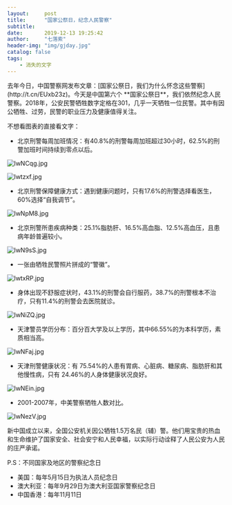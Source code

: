```yaml
---
layout:     post
title:      "国家公祭日，纪念人民警察"
subtitle: 
date:       2019-12-13 19:25:42
author:     "七落索"
header-img: "img/gjday.jpg"
catalog: false 
tags:
    - 消失的文字
---
```



<p id = "build"></p>
去年今日，中国警察网发布文章：[国家公祭日，我们为什么怀念这些警察](http://t.cn/EUxb23z)。今天是中国第六个 **国家公祭日**，我们依然纪念人民警察。2018年，公安民警牺牲数字定格在301，几乎一天牺牲一位民警。其中有因公牺牲、过劳，民警的职业压力及健康值得关注。

不想看图表的直接看文字：

- 北京刑警每周加班情况：有40.8%的刑警每周加班超过30小时，62.5%的刑警加班时间持续到零点以后。

![lwNCqg.jpg](https://s2.ax1x.com/2020/01/04/lwNCqg.jpg)

![lwtzxf.jpg](https://s2.ax1x.com/2020/01/04/lwtzxf.jpg)

- 北京刑警保障健康方式：遇到健康问题时，只有17.6%的刑警选择看医生，60%选择“自我调节”。

![lwNpM8.jpg](https://s2.ax1x.com/2020/01/04/lwNpM8.jpg)

- 北京刑警所患疾病种类：25.1%脂肪肝、16.5%高血脂、12.5%高血压，且患病年龄普遍较小。

![lwN9sS.jpg](https://s2.ax1x.com/2020/01/04/lwN9sS.jpg)

- 一张由牺牲民警照片拼成的“警徽”。

![lwtxRP.jpg](https://s2.ax1x.com/2020/01/04/lwtxRP.jpg)

- 身体出现不舒服症状时，43.1%的刑警会自行服药，38.7%的刑警根本不治疗，只有11.4%的刑警会去医院就诊。

![lwNiZQ.jpg](https://s2.ax1x.com/2020/01/04/lwNiZQ.jpg)

- 天津警员学历分布：百分百大学及以上学历，其中66.55%的为本科学历，素质相当高。

![lwNFaj.jpg](https://s2.ax1x.com/2020/01/04/lwNFaj.jpg)

- 天津刑警健康状况：有 75.54%的人患有胃病、心脏病、糖尿病、脂肪肝和其他慢性病，只有 24.46%的人身体健康状况良好。

![lwNEin.jpg](https://s2.ax1x.com/2020/01/04/lwNEin.jpg)

- 2001-2007年，中美警察牺牲人数对比。

![lwNezV.jpg](https://s2.ax1x.com/2020/01/04/lwNezV.jpg)

新中国成立以来，全国公安机关因公牺牲1.5万名民（辅）警。他们用宝贵的热血和生命维护了国家安全、社会安宁和人民幸福，以实际行动诠释了人民公安为人民的庄严承诺。

P.S：不同国家及地区的警察纪念日

- 美国：每年5月15日为执法人员纪念日
- 澳大利亚：每年9月29日为澳大利亚国家警察纪念日
- 中国香港：每年11月11日

